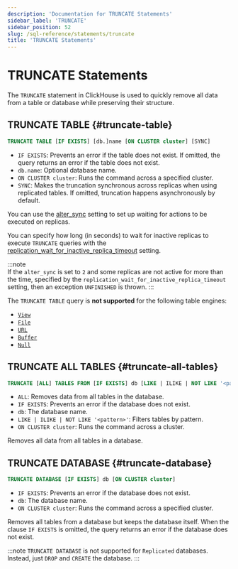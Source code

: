 ```yaml
---
description: 'Documentation for TRUNCATE Statements'
sidebar_label: 'TRUNCATE'
sidebar_position: 52
slug: /sql-reference/statements/truncate
title: 'TRUNCATE Statements'
---
```


# TRUNCATE Statements

The `TRUNCATE` statement in ClickHouse is used to quickly remove all data from a table or database while preserving their structure.

## TRUNCATE TABLE {#truncate-table}
```sql
TRUNCATE TABLE [IF EXISTS] [db.]name [ON CLUSTER cluster] [SYNC]
```
- `IF EXISTS`: Prevents an error if the table does not exist. If omitted, the query returns an error if the table does not exist.
- `db.name`: Optional database name.
- `ON CLUSTER cluster`: Runs the command across a specified cluster.
- `SYNC`: Makes the truncation synchronous across replicas when using replicated tables. If omitted, truncation happens asynchronously by default.

You can use the [alter_sync](/operations/settings/settings#alter_sync) setting to set up waiting for actions to be executed on replicas.

You can specify how long (in seconds) to wait for inactive replicas to execute `TRUNCATE` queries with the [replication_wait_for_inactive_replica_timeout](/operations/settings/settings#replication_wait_for_inactive_replica_timeout) setting.

:::note    
If the `alter_sync` is set to `2` and some replicas are not active for more than the time, specified by the `replication_wait_for_inactive_replica_timeout` setting, then an exception `UNFINISHED` is thrown.
:::

The `TRUNCATE TABLE` query is **not supported** for the following table engines:

- [`View`](../../engines/table-engines/special/view.md)
- [`File`](../../engines/table-engines/special/file.md)
- [`URL`](../../engines/table-engines/special/url.md)
- [`Buffer`](../../engines/table-engines/special/buffer.md)
- [`Null`](../../engines/table-engines/special/null.md)

## TRUNCATE ALL TABLES {#truncate-all-tables}
```sql
TRUNCATE [ALL] TABLES FROM [IF EXISTS] db [LIKE | ILIKE | NOT LIKE '<pattern>'] [ON CLUSTER cluster]
```
- `ALL`: Removes data from all tables in the database.
- `IF EXISTS`: Prevents an error if the database does not exist.
- `db`: The database name.
- `LIKE | ILIKE | NOT LIKE '<pattern>'`: Filters tables by pattern.
- `ON CLUSTER cluster`: Runs the command across a cluster.

Removes all data from all tables in a database.

## TRUNCATE DATABASE {#truncate-database}
```sql
TRUNCATE DATABASE [IF EXISTS] db [ON CLUSTER cluster]
```
- `IF EXISTS`: Prevents an error if the database does not exist.
- `db`: The database name.
- `ON CLUSTER cluster`: Runs the command across a specified cluster.

Removes all tables from a database but keeps the database itself. When the clause `IF EXISTS` is omitted, the query returns an error if the database does not exist.

:::note
`TRUNCATE DATABASE` is not supported for `Replicated` databases. Instead, just `DROP` and `CREATE` the database.
:::